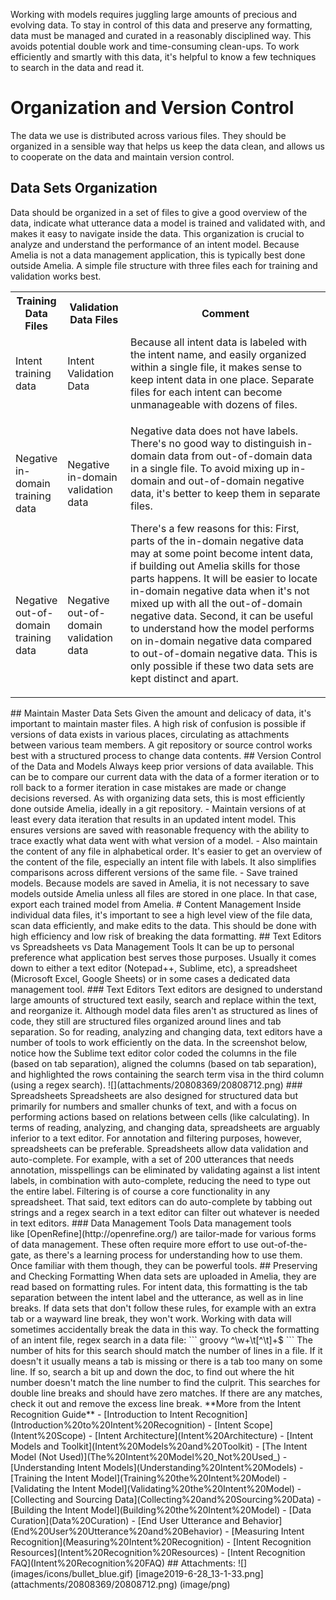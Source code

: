Working with models requires juggling large amounts of precious and evolving data. To stay in control of this data and preserve any formatting, data must be managed and curated in a reasonably disciplined way. This avoids potential double work and time-consuming clean-ups. To work efficiently and smartly with this data, it's helpful to know a few techniques to search in the data and read it.
# Organization and Version Control
The data we use is distributed across various files. They should be organized in a sensible way that helps us keep the data clean, and allows us to cooperate on the data and maintain version control.
## Data Sets Organization
Data should be organized in a set of files to give a good overview of the data, indicate what utterance data a model is trained and validated with, and makes it easy to navigate inside the data.
This organization is crucial to analyze and understand the performance of an intent model. Because Amelia is not a data management application, this is typically best done outside Amelia. A simple file structure with three files each for training and validation works best.
<table class="relative-table wrapped confluenceTable" style="width: 100.0%;">
<colgroup>
<col style="width: 15%" />
<col style="width: 20%" />
<col style="width: 64%" />
</colgroup>
<tbody>
<tr class="header">
<th class="confluenceTh" style="width: 87.0px">Training Data Files</th>
<th class="confluenceTh" style="width: 95.0px">Validation Data Files</th>
<th class="confluenceTh" style="width: 971.0px">Comment</th>
</tr>
&#10;<tr class="odd">
<td class="confluenceTd" style="text-align: left; width: 87.0px;">Intent training data</td>
<td class="confluenceTd" style="text-align: left; width: 95.0px;">Intent Validation Data</td>
<td class="confluenceTd" style="text-align: left; width: 971.0px;">Because all intent data is labeled with the intent name, and easily organized within a single file, it makes sense to keep intent data in one place. Separate files for each intent can become unmanageable with dozens of files.</td>
</tr>
<tr class="even">
<td class="confluenceTd" style="text-align: left; width: 87.0px;">Negative in-domain training data</td>
<td class="confluenceTd" style="text-align: left; width: 95.0px;">Negative in-domain validation data</td>
<td rowspan="2" class="confluenceTd" style="width: 971.0px"><p>Negative data does not have labels. There's no good way to distinguish in-domain data from out-of-domain data in a single file. To avoid mixing up in-domain and out-of-domain negative data, it's better to keep them in separate files.</p>
<p>There's a few reasons for this: First, parts of the in-domain negative data may at some point become intent data, if building out Amelia skills for those parts happens. It will be easier to locate in-domain negative data when it's not mixed up with all the out-of-domain negative data. Second, it can be useful to understand how the model performs on in-domain negative data compared to out-of-domain negative data. This is only possible if these two data sets are kept distinct and apart.</p></td>
</tr>
<tr class="odd">
<td class="confluenceTd" style="text-align: left; width: 87.0px;">Negative out-of-domain training data</td>
<td class="confluenceTd" style="text-align: left; width: 95.0px;">Negative out-of-domain validation data</td>
</tr>
</tbody>
</table>
## Maintain Master Data Sets
Given the amount and delicacy of data, it's important to maintain master files. A high risk of confusion is possible if versions of data exists in various places, circulating as attachments between various team members. A git repository or source control works best with a structured process to change data contents.
## Version Control of the Data and Models
Always keep prior versions of data available. This can be to compare our current data with the data of a former iteration or to roll back to a former iteration in case mistakes are made or change decisions reversed. As with organizing data sets, this is most efficiently done outside Amelia, ideally in a git repository.
-   Maintain versions of at least every data iteration that results in an updated intent model. This ensures versions are saved with reasonable frequency with the ability to trace exactly what data went with what version of a model.
-   Also maintain the content of any file in alphabetical order. It's easier to get an overview of the content of the file, especially an intent file with labels. It also simplifies comparisons across different versions of the same file.
-   Save trained models. Because models are saved in Amelia, it is not necessary to save models outside Amelia unless all files are stored in one place. In that case, export each trained model from Amelia.
# Content Management
Inside individual data files, it's important to see a high level view of the file data, scan data efficiently, and make edits to the data. This should be done with high efficiency and low risk of breaking the data formatting.
## Text Editors vs Spreadsheets vs Data Management Tools
It can be up to personal preference what application best serves those purposes. Usually it comes down to either a text editor (Notepad++, Sublime, etc), a spreadsheet (Microsoft Excel, Google Sheets) or in some cases a dedicated data management tool.
### Text Editors
Text editors are designed to understand large amounts of structured text easily, search and replace within the text, and reorganize it. Although model data files aren't as structured as lines of code, they still are structured files organized around lines and tab separation.
So for reading, analyzing and changing data, text editors have a number of tools to work efficiently on the data. In the screenshot below, notice how the Sublime text editor color coded the columns in the file (based on tab separation), aligned the columns (based on tab separation), and highlighted the rows containing the search term visa in the third column (using a regex search).
![](attachments/20808369/20808712.png)
### Spreadsheets
Spreadsheets are also designed for structured data but primarily for numbers and smaller chunks of text, and with a focus on performing actions based on relations between cells (like calculating). In terms of reading, analyzing, and changing data, spreadsheets are arguably inferior to a text editor.
For annotation and filtering purposes, however, spreadsheets can be preferable. Spreadsheets allow data validation and auto-complete. For example, with a set of 200 utterances that needs annotation, misspellings can be eliminated by validating against a list intent labels, in combination with auto-complete, reducing the need to type out the entire label. Filtering is of course a core functionality in any spreadsheet.
That said, text editors can do auto-complete by tabbing out strings and a regex search in a text editor can filter out whatever is needed in text editors.
### Data Management Tools
Data management tools like [OpenRefine](http://openrefine.org/) are tailor-made for various forms of data management. These often require more effort to use out-of-the-gate, as there's a learning process for understanding how to use them. Once familiar with them though, they can be powerful tools.
## Preserving and Checking Formatting
When data sets are uploaded in Amelia, they are read based on formatting rules. For intent data, this formatting is the tab separation between the intent label and the utterance, as well as in line breaks. If data sets that don't follow these rules, for example with an extra tab or a wayward line break, they won't work. Working with data will sometimes accidentally break the data in this way. To check the formatting of an intent file, regex search in a data file:
``` groovy
^\w+\t[^\t]+$
```
The number of hits for this search should match the number of lines in a file. If it doesn't it usually means a tab is missing or there is a tab too many on some line. If so, search a bit up and down the doc, to find out where the hit number doesn't match the line number to find the culprit.
This searches for double line breaks and should have zero matches. If there are any matches, check it out and remove the excess line break.
**More from the Intent Recognition Guide**
-   [Introduction to Intent Recognition](Introduction%20to%20Intent%20Recognition)
-   [Intent Scope](Intent%20Scope)
-   [Intent Architecture](Intent%20Architecture)
-   [Intent Models and Toolkit](Intent%20Models%20and%20Toolkit)
    -   [The Intent Model (Not Used)](The%20Intent%20Model%20_Not%20Used_)
    -   [Understanding Intent Models](Understanding%20Intent%20Models)
    -   [Training the Intent Model](Training%20the%20Intent%20Model)
    -   [Validating the Intent Model](Validating%20the%20Intent%20Model)
    -   [Collecting and Sourcing Data](Collecting%20and%20Sourcing%20Data)
    -   [Building the Intent Model](Building%20the%20Intent%20Model)
    -   [Data Curation](Data%20Curation)
-   [End User Utterance and Behavior](End%20User%20Utterance%20and%20Behavior)
-   [Measuring Intent Recognition](Measuring%20Intent%20Recognition)
-   [Intent Recognition Resources](Intent%20Recognition%20Resources)
-   [Intent Recognition FAQ](Intent%20Recognition%20FAQ)
## Attachments:
![](images/icons/bullet_blue.gif) [image2019-6-28_13-1-33.png](attachments/20808369/20808712.png) (image/png)  
